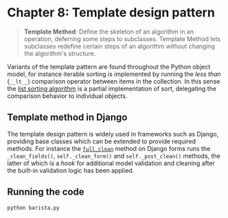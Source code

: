 # Chapter 8: Template design pattern

> **Template Method**: Define the skeleton of an algorithm in an operation, deferring some steps to subclasses. Template Method lets subclasses redefine certain steps of an algorithm without changing the algorithm's structure.

Variants of the template pattern are found throughout the Python object model, for instance iterable sorting is implemented by running the *less than* (`__lt__`) comparison operator between items in the collection. In this sense the [list sorting algorithm](https://docs.python.org/3/howto/sorting.html#odd-and-ends) is a partial implementation of sort, delegating the comparison behavior to individual objects.

## Template method in Django

The template design pattern is widely used in frameworks such as Django, providing base classes which can be extended to provide required methods. For instance the [`full_clean`](https://github.com/django/django/blob/0dd29209091280ccf34e07c9468746c396b7778e/django/forms/forms.py#L424) method on Django forms runs the `_clean_fields()`, `self._clean_form()` and `self._post_clean()` methods, the latter of which is a *hook* for additional model validation and cleaning after the built-in validation logic has been applied.    

## Running the code

```bash
python barista.py
```
